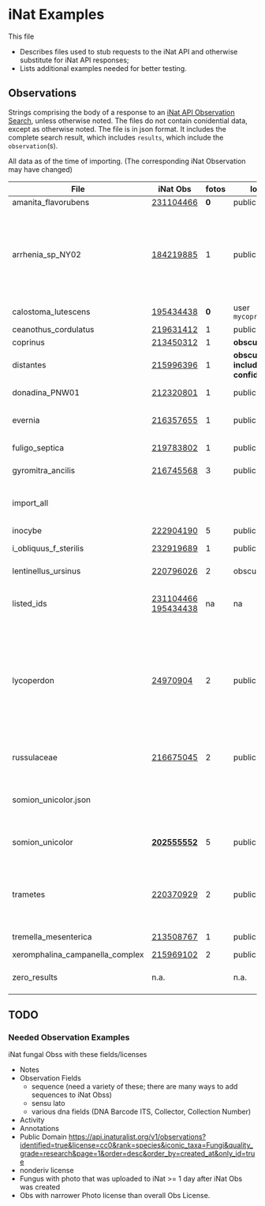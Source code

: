 # iNat Examples

This file

- Describes files used to stub requests to the iNat API and otherwise substitute for iNat API responses;
- Lists additional examples needed for better testing.

## Observations

Strings comprising the body of a response to an [iNat API Observation Search](https://api.inaturalist.org/v1/docs/#!/Observations/get_observations),
unless otherwise noted.
The files do not contain conidential data, except as otherwise noted.
The file is in json format. It includes the complete search result, which includes `results`, which include the `observation`(s).

All data as of the time of importing. (The corresponding iNat Observation may have changed)

| File | iNat Obs | fotos | location | Other |
| ---- | -------- | ----- | -------- | ----- |
| amanita_flavorubens| [231104466](https://www.inaturalist.org/observations/231104466) | **0** | public | Casual |
| arrhenia_sp_NY02| [184219885](https://www.inaturalist.org/observations/184219885) | 1 | public | `johnplischke` mo-style Provisional Species Name, DNA, NEMF, notes, 2? identifications with same id, comments, everyone has MO account, many obs fields, including "Voucher Number(s)", "Voucher Specimen Taken" |
| calostoma_lutescens| [195434438](https://www.inaturalist.org/observations/195434438) | **0** | user `mycoprimuspublic` | barebones. NO: photo, added ids, observation_fields |
| ceanothus_cordulatus| [219631412](https://www.inaturalist.org/observations/219631412) | 1 | public | **Plant** |
| coprinus| [213450312](https://www.inaturalist.org/observations/213450312) | 1 | **obscured** | Needs ID |
| distantes| [215996396](https://www.inaturalist.org/observations/215996396) | 1 | **obscured, includes confidential gps** | Needs ID, jdc Obs, taxon[:name]: "Distantes" rank:"section", rank_level:13|
| donadina_PNW01| [212320801](https://www.inaturalist.org/observations/212320801) | 1 | public | **non-mo-style Provisional Species Name (PNW)**, **DNA** |
| evernia| [216357655](https://www.inaturalist.org/observations/216357655) | 1 | public | user `jgerend` Casual, lichen, no fields, place: Troutdale, 1 Project |
| fuligo_septica| [219783802](https://www.inaturalist.org/observations/219783802) | 1 | public | slime mold **Protozoa** Richmond, CA |
| gyromitra_ancilis| [216745568](https://www.inaturalist.org/observations/216745568) | 3 | public | **cc-by license**, **many projects**, US 20, Linn Co.|
| import_all|  |  | | all fungal obss (total of 5) of iNat user devin189, 2 per page (this user had few fungal observations) |
| inocybe| [222904190](https://www.inaturalist.org/observations/222904190) | 5 | public | cc-by-nc, **2 tags∆∆** |
| i_obliquus_f_sterilis | [232919689](https://www.inaturalist.org/observations/232919689) | 1 | public | cc-by-nc, **infraspecific name** |
| lentinellus_ursinus| [220796026](https://inaturalist.org/observations/220796026) | 2 | obscured | **ID matches many MO Name fixtures** |
| listed_ids| [231104466](https://www.inaturalist.org/observations/231104466) [195434438](https://www.inaturalist.org/observations/195434438) | na | na | response to request for 2 obs by number (amanita_flavorubens, evernia) |
| lycoperdon| [24970904](https://www.inaturalist.org/observations/24970904) | 2 | public | user `dannymi` cc-by-nc, projects, Had 2 photos, 6 identifications of 3 taxa, a different taxon, 9 obs fields, including "DNA Barcode ITS", "Collection number", "Collector", place: E. side of Metolius River, Sisters Ranger District, Deschutes National Forest, Jefferson County, Oregon, US |
| russulaceae| [216675045](https://www.inaturalist.org/observations/216675045) | 2 | public | **all rights reserved**, many projects, Activity; place: Point Defiance Park, Tacoma, WA, US |
| somion_unicolor.json |  |  |  | Formatted version of following; facilitates viewing iNat API response key/values test/inat/somion_unicolor.json |
| somion_unicolor| [**202555552**](https://www.inaturalist.org/observations/202555552) | 5 | public | Research Grade, Notes, Activity, >1 ID, 1 field (Mushroom Observer URL), **mirrored from MO** |
| trametes| [220370929](https://www.inaturalist.org/observations/220370929) | 2 | public | user `dannymi` D. Miller observation with different collector; Notes; **Observation Fields: Collector**, place: 25th Ave NE, Seattle, WA, US, with huge error |
| tremella_mesenterica| [213508767](https://www.inaturalist.org/observations/213508767) | 1 | public | place: Lewisville, TX 75057, USA |
| xeromphalina_campanella_complex| [215969102](https://www.inaturalist.org/observations/215969102) | 2 | public | **Complex** |
| zero_results| n.a. | | n.a. | response with total_results: 0, to expose and prevent reversion of bug |

## TODO

### Needed Observation Examples

iNat fungal Obss with these fields/licenses

- Notes
- Observation Fields
  - sequence (need a variety of these; there are many ways to add sequences to iNat Obss)
  - sensu lato
  - various dna fields (DNA Barcode ITS, Collector, Collection Number)
- Activity
- Annotations
- Public Domain
<https://api.inaturalist.org/v1/observations?identified=true&license=cc0&rank=species&iconic_taxa=Fungi&quality_grade=research&page=1&order=desc&order_by=created_at&only_id=true>
- nonderiv license
- Fungus with photo that was uploaded to iNat >= 1 day after iNat Obs was created
- Obs with narrower Photo license than overall Obs License.
